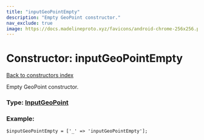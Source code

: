 ```yaml
---
title: "inputGeoPointEmpty"
description: "Empty GeoPoint constructor."
nav_exclude: true
image: https://docs.madelineproto.xyz/favicons/android-chrome-256x256.png
---
```

# Constructor: inputGeoPointEmpty  
[Back to constructors index](/API_docs/constructors/index.html)



Empty GeoPoint constructor.




### Type: [InputGeoPoint](/API_docs/types/InputGeoPoint.html)


### Example:

```
$inputGeoPointEmpty = ['_' => 'inputGeoPointEmpty'];
```  
